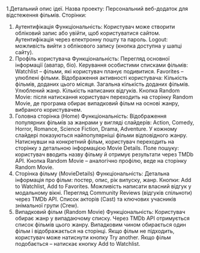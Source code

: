 1.Детальний опис ідеї.
Назва проекту: Персональний веб-додаток для відстеження фільмів.
Сторінки:

1. Аутентифікація
   Функціональність:
   Користувач може створити обліковий запис або увійти, щоб користуватися сайтом.
   Аутентифікація через електронну пошту та пароль.
   Logout: можливість вийти з облікового запису (кнопка доступна у шапці сайту).
2. Профіль користувача
   Функціональність:
   Перегляд основної інформації (аватар, біо).
   Керування особистими списками фільмів:
   Watchlist – фільми, які користувач планує подивитися.
   Favorites – улюблені фільми.
   Відображення активності користувача:
   Кількість фільмів, доданих цього місяця.
   Загальна кількість доданих фільмів.
   Улюблений жанр.
   Кількість написаних відгуків.
   Кнопка Random Movie: після натискання користувач переходить на сторінку Random Movie, де програма обирає випадковий фільм на основі жанру, вибраного користувачем.
3. Головна сторінка (Home)
   Функціональність:
   Відображення популярних фільмів за жанрами у вигляді слайдерів:
   Action, Comedy, Horror, Romance, Science Fiction, Drama, Adventure.
   У кожному слайдері показуються найпопулярніші фільми відповідного жанру.
   Натиснувши на конкретний фільм, користувач переходить на сторінку з детальною інформацією Movie Details.
   Поле пошуку: користувач вводить назву фільму й отримує результати через TMDb API.
   Кнопка Random Movie – аналогічно профілю, веде на сторінку Random Movie.
4. Сторінка фільму (MovieDetails)
   Функціональність:
   Детальна інформація про фільм: постер, опис, рік випуску, жанр.
   Кнопки: Add to Watchlist, Add to Favorites.
   Можливість написати власний відгук у модальному вікні.
   Перегляд Community Reviews (відгуків спільноти) через TMDb API.
   Список акторів (Cast) та ключових учасників знімальної групи (Crew).
5. Випадковий фільм (Random Movie)
   Функціональність:
   Користувач обирає жанр у випадаючому списку.
   Через TMDb API отримується список фільмів цього жанру.
   Випадковим чином обирається один фільм і відображається на сторінці.
   Якщо фільм не підходить, користувач може натиснути кнопку Try another.
   Якщо фільм подобається – натискає кнопку Add to Watchlist.
